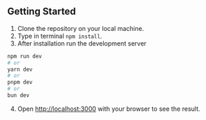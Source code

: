 ## Getting Started

1. Clone the repository on your local machine.
2. Type in terminal ```npm install```.
3. After installation run the development server
```bash
npm run dev
# or
yarn dev
# or
pnpm dev
# or
bun dev
```

4. Open [http://localhost:3000](http://localhost:3000) with your browser to see the result.
